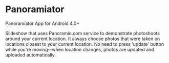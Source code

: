 Panoramiator
============

Panoramiator App for Android 4.0+

Slideshow that uses Panoramio.com service to demonstrate photoshoots around your current location. It always choose photos that were taken on locations closest to your current location. No need to press 'update' button while you're moving--when location changes, photos are updated and uploaded automatically. 
